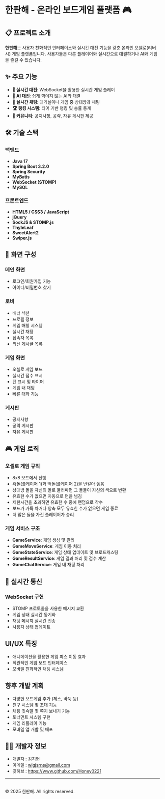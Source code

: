 # 한판해 - 온라인 보드게임 플랫폼 🎮

## 📋 프로젝트 소개

**한판해**는 사용자 친화적인 인터페이스와 실시간 대전 기능을 갖춘 온라인 오셀로(리버시) 게임 플랫폼입니다. 사용자들은 다른 플레이어와 실시간으로 대결하거나 AI와 게임을 즐길 수 있습니다.

## ✨ 주요 기능

- **🎲 실시간 대전**: WebSocket을 활용한 실시간 게임 플레이
- **🤖 AI 대전**: 쉽게 꺾이지 않는 AI와 대결
- **💬 실시간 채팅**: 대기실이나 게임 중 상대방과 채팅
- **🏆 랭킹 시스템**: 티어 기반 랭킹 및 승률 통계
- **📝 커뮤니티**: 공지사항, 공략, 자유 게시판 제공

## 🛠️ 기술 스택

### 백엔드
- **Java 17**
- **Spring Boot 3.2.0**
- **Spring Security**
- **MyBatis**
- **WebSocket (STOMP)**
- **MySQL**

### 프론트엔드
- **HTML5 / CSS3 / JavaScript**
- **jQuery**
- **SockJS & STOMP.js**
- **ThyleLeaf**
- **SweetAlert2**
- **Swiper.js**

## 📱 화면 구성

### 메인 화면
- 로그인/회원가입 기능
- 아이디/비밀번호 찾기

### 로비
- 배너 섹션
- 프로필 정보
- 게임 매칭 시스템
- 실시간 채팅
- 접속자 목록
- 최신 게시글 목록

### 게임 화면
- 오셀로 게임 보드
- 실시간 점수 표시
- 턴 표시 및 타이머
- 게임 내 채팅
- 빠른 대화 기능

### 게시판
- 공지사항
- 공략 게시판
- 자유 게시판

## 🎮 게임 로직

### 오셀로 게임 규칙
- 8x8 보드에서 진행
- 흑돌(플레이어 1)과 백돌(플레이어 2)을 번갈아 놓음
- 상대방 돌을 자신의 돌로 둘러싸면 그 돌들이 자신의 색으로 변환
- 유효한 수가 없으면 자동으로 턴을 넘김
- 제한시간을 초과하면 유효한 수 중에 랜덤으로 착수
- 보드가 가득 차거나 양측 모두 유효한 수가 없으면 게임 종료
- 더 많은 돌을 가진 플레이어가 승리

### 게임 서비스 구조
- **GameService**: 게임 생성 및 관리
- **GameMoveService**: 게임 이동 처리
- **GameStateService**: 게임 상태 업데이트 및 브로드캐스팅
- **GameResultService**: 게임 결과 처리 및 점수 계산
- **GameChatService**: 게임 내 채팅 처리

## 🔄 실시간 통신

### WebSocket 구현
- STOMP 프로토콜을 사용한 메시지 교환
- 게임 상태 실시간 동기화
- 채팅 메시지 실시간 전송
- 사용자 상태 업데이트

## UI/UX 특징

- 애니메이션을 활용한 게임 피스 이동 효과
- 직관적인 게임 보드 인터페이스
- 모바일 친화적인 채팅 시스템

## 향후 개발 계획

- 다양한 보드게임 추가 (체스, 바둑 등)
- 친구 시스템 및 초대 기능
- 채팅 귓속말 및 쪽지 보내기 기능
- 토너먼트 시스템 구현
- 게임 리플레이 기능
- 모바일 앱 개발 및 배포

## 👨‍💻 개발자 정보

- 개발자 : 김지헌
- 이메일 : wlgjsrns@gmail.com
- 깃허브 : https://www.github.com/Honey0221

---
<br>
© 2025 한판해. All rights reserved.  
